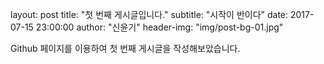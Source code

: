 layout:     post
title:      "첫 번째 게시글입니다."
subtitle:   "시작이 반이다"
date:       2017-07-15 23:00:00
author:     "신윤기"
header-img: "img/post-bg-01.jpg"

<p>
Github 페이지를 이용하여 첫 번째 게시글을 작성해보았습니다. 
</p>
